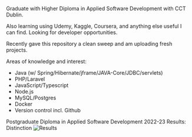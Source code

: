 Graduate with Higher Diploma in Applied Software Development with CCT Dublin. 

Also learning using Udemy, Kaggle, Coursera, and anything else useful I can find. Looking for developer opportunities.

Recently gave this repository a clean sweep and am uploading fresh projects.

Areas of knowledge and interest: 
- Java (w/ Spring/Hibernate/jframe/JAVA-Core/JDBC/servlets)
- PHP/Laravel
- JavaScript/Typescript
- Node.js 
- MySQL/Postgres
- Docker
- Version control incl. Github

Postgraduate Diploma in Applied Software Development 2022-23 Results: Distinction
![Results](https://github.com/Strawhorse/Strawhorse/assets/47267071/32840430-48b7-4858-b449-2d905a8948c8)

